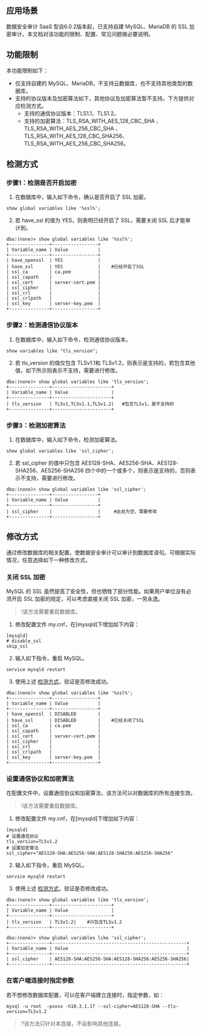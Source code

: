 ## 应用场景

数据安全审计 SaaS 型自6.0.2版本起，已支持自建 MySQL、MariaDB 的 SSL 加密审计。本文档对该功能的限制、配置、常见问题做必要说明。



## 功能限制

本功能限制如下：
- 仅支持自建的 MySQL、MariaDB，不支持云数据库，也不支持其他类型的数据库。
- 支持的协议版本及加密算法如下，其他协议及加密算法暂不支持。下方提供对应检测方式。
  - 支持的通信协议版本：TLS1.1、TLS1.2。
  - 支持的加密算法：TLS_RSA_WITH_AES_128_CBC_SHA 、TLS_RSA_WITH_AES_256_CBC_SHA 、TLS_RSA_WITH_AES_128_CBC_SHA256、 TLS_RSA_WITH_AES_256_CBC_SHA256。

## 检测方式[](id:JCFS)
### 步骤1：检测是否开启加密
1. 在数据库中，输入如下命令，确认是否开启了 SSL 加密。
```
show global variables like '%ssl%';
```
2. 若 have_ssl 的值为 YES，则表明已经开启了 SSL，需要关闭 SSL 后才能审计到。
```
dba:(none)> show global variables like '%ssl%';
+---------------+-----------------+
| Variable_name | Value           |
+---------------+-----------------+
| have_openssl  | YES             |
| have_ssl      | YES             |    #已经开启了SSL
| ssl_ca        | ca.pem          |
| ssl_capath    |                 |
| ssl_cert      | server-cert.pem |
| ssl_cipher    |                 |
| ssl_crl       |                 |
| ssl_crlpath   |                 |
| ssl_key       | server-key.pem  |
+---------------+-----------------+
```

### 步骤2：检测通信协议版本
1. 在数据库中，输入如下命令，检测通信协议版本。
```
show variables like "tls_version";
```
2. 若 tls_version 的值仅包含 TLSv1.1和 TLSv1.2，则表示是支持的，若包含其他值，如下所示则表示不支持，需要进行修改。
```
dba:(none)> show global variables like 'tls_version';
+---------------+----------------------+
| Variable_name | Value                |
+---------------+----------------------+
| tls_version   | TLSv1,TLSv1.1,TLSv1.2|   #包含TLSv1，是不支持的
+---------------+----------------------+
```

### 步骤3：检测加密算法
1. 在数据库中，输入如下命令，检测加密算法。
```
show global variables like 'ssl_cipher';
```
2. 若 ssl_cipher 的值中只包含 AES128-SHA、AES256-SHA、AES128-SHA256、AES256-SHA256 四个中的一个或多个，则表示是支持的，否则表示不支持，需要进行修改。
```
dba:(none)> show global variables like 'ssl_cipher';
+---------------+-----------------+
| Variable_name | Value           |
+---------------+-----------------+
| ssl_cipher    |                 |     #此处为空，需要修改
+---------------+-----------------+
```

## 修改方式
通过修改数据库的相关配置，使数据安全审计可以审计到数据库语句。可根据实际情况，任意选择如下一种修改方式。

### 关闭 SSL 加密
MySQL 的 SSL 虽然提高了安全性，但也牺牲了部分性能。如果用户单位没有必须开启 SSL 加密的规定，可以考虑直接关闭 SSL 加密，一劳永逸。
>!该方法需要重启数据库。

1. 修改配置文件 my.cnf，在[mysqld]下增加如下内容：
```
[mysqld]
# disable_ssl
skip_ssl
```
2. 输入如下指令，重启 MySQL。
```
service mysqld restart
```
3. 使用上述 [检测方式](#JCFS)，验证是否修改成功。
```
dba:(none)> show global variables like '%ssl%';
+---------------+-----------------+
| Variable_name | Value           |
+---------------+-----------------+
| have_openssl  | DISABLED        |
| have_ssl      | DISABLED        |    #已经关闭了SSL
| ssl_ca        | ca.pem          |
| ssl_capath    |                 |
| ssl_cert      | server-cert.pem |
| ssl_cipher    |                 |
| ssl_crl       |                 |
| ssl_crlpath   |                 |
| ssl_key       | server-key.pem  |
+---------------+-----------------+
```

### 设置通信协议和加密算法
在配置文件中，设置通信协议和加密算法，该方法可以对数据库的所有连接生效。
>!该方法需要重启数据库。

1. 修改配置文件 my.cnf，在[mysqld]下增加如下内容：
```
[mysqld]
# 设置通信协议
tls_version=TLSv1.2
# 设置加密算法
ssl_cipher="AES128-SHA:AES256-SHA:AES128-SHA256:AES256-SHA256"
```
2. 输入如下指令，重启 MySQL。
```
service mysqld restart
```
3. 使用上述 [检测方式](#JCFS)，验证是否修改成功。
```
dba:(none)> show global variables like 'tls_version';
+---------------+----------------------+
| Variable_name | Value                |
+---------------+----------------------+
| tls_version   | TLSv1.2|    #只包含TLSv1.2
+---------------+----------------------+
```
```
dba:(none)> show global variables like 'ssl_cipher';
+---------------+--------------------------------------------------+
| Variable_name | Value                                            |
+---------------+--------------------------------------------------+
| ssl_cipher    | AES128-SHA:AES256-SHA:AES128-SHA256:AES256-SHA256|     
+---------------+--------------------------------------------------+
```


### 在客户端连接时指定参数
若不想修改数据库配置，可以在客户端建立连接时，指定参数，如：
```
mysql -u root  -pxxxx -h10.3.1.17 --ssl-cipher=AES128-SHA --tls-version=TLSv1.2
```
>?该方法只针对本连接，不会影响其他连接。


